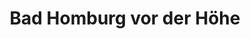 ---
title: Bad Homburg vor der Höhe
url: /bad-homburg-vor-der-hoehe/
latitude: 50.227
longitude: 8.62
---